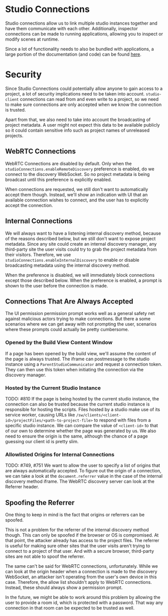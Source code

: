 # Studio Connections

Studio connections allow us to link multiple studio instances together and have them communicate with each other.
Additionally, inspector connections can be made to running applications,
allowing you to inspect or modify scenes at runtime.

Since a lot of functionality needs to also be bundled with applications,
a large portion of the documentation (and code) can be found [here](../../../../src/network/studioConnections/readme.md).

# Security

Since Studio Connections could potentially allow anyone to gain access to a project,
a lot of security implications need to be taken into account.
`studio-client` connections can read from and even write to a project,
so we need to make sure connections are only accepted when we know the connection is trusted.

Apart from that, we also need to take into account the broadcasting of project metadata.
A user might not expect this data to be available publicly so it could contain sensitive info
such as project names of unreleased projects.

## WebRTC Connections

WebRTC Connections are disabled by default.
Only when the `studioConnections.enableRemoteDiscovery` preference is enabled, do we connect to the
discovery WebSocket. So no project metadata is being broadcast until this preference is explicitly enabled.

When connections are requested, we still don't want to automatically accept them though.
Instead, we'll show an indication with UI that an available connection wishes to connect, and the user has to
explicitly accept the connection.

## Internal Connections

We will always want to have a listening internal discovery method, because of the reasons described below,
but we still don't want to expose project metadata.
Since any site could create an internal discovery manager, any third-party site the user visits could
try to grab the project metadata from their visitors.
Therefore, we use `studioConnections.enableInternalDiscovery` to enable or disable broadcasting
metadata using the internal discovery method.

When the preference is disabled, we will immediately block connections except those described below.
When the preference is enabled, a prompt is shown to the user before the connection is made.

## Connections That Are Always Accepted

The UI permission permission prompt works well as a
general safety net against malicious actors trying to make connections.
But there a some scenarios where we can get away with not prompting the user,
scenarios where these prompts could actually be pretty cumbersome.

### Opened by the Build View Content Window

If a page has been opened by the build view, we'll assume the content of the page is always trusted.
The iframe can postmessage to the studio instance using a `ParentStudioCommunicator` and request a connection token.
They can then use this token when initiating the connection via the discovery manager.

### Hosted by the Current Studio Instance

TODO: #810
If the page is being hosted by the current studio instance, the connection can also be trusted because
the current studio instance is responsible for hosting the scripts.
Files hosted by a studio make use of its service worker, causing URLs like
`/sw/clients/<client-id>/projectFiles/<path-to-project-file>`
to respond with files from a specific studio instance.
We can compare the value of `<client-id>` to that of our own to determine whether the page was generated by us.
We also need to ensure the origin is the same, although the chance of a page guessing our client id is pretty slim.

### Allowlisted Origins for Internal Connections

TODO: #749, #751
We want to allow the user to specify a list of origins that are always automatically accepted.
To figure out the origin of a connection, we can take a look at the `document.referrer` value in the
case of the internal discovery method iframe.
The WebRTC discovery server can look at the Referrer header.

## Spoofing the Referrer
One thing to keep in mind is the fact that origins or referrers can be spoofed.

This is not a problem for the referrer of the internal discovery method though.
This can only be spoofed if the browser or OS is compromised.
At that point, the attacker already has access to the project files.
The referrer is useful for making sure other sites that the user visits aren't trying to connect to a project of that user.
And with a secure browser, third-party sites are not able to spoof the referrer.

The same can't be said for WebRTC connections, unfortunately.
While we can look at the origin header when a connection is made to the discovery WebSocket,
an attacker isn't operating from the user's own device in this case.
Therefore, the allow list shouldn't apply to WebRTC connections.
Instead, these should always show a permission prompt.

In the future, we might be able to work around this problem by allowing the user to
provide a room id, which is protected with a password.
That way any connection in that room can be expected to be trusted as well.
